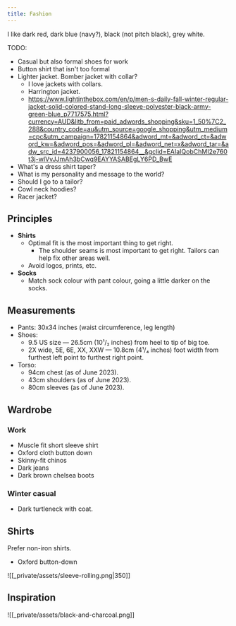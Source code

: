```yaml
---
title: Fashion
---
```


I like dark red, dark blue (navy?), black (not pitch black), grey white.


TODO:
- Casual but also formal shoes for work
- Button shirt that isn't too formal
- Lighter jacket. Bomber jacket with collar? 
    - I love jackets with collars.
    - Harrington jacket.
    - https://www.lightinthebox.com/en/p/men-s-daily-fall-winter-regular-jacket-solid-colored-stand-long-sleeve-polyester-black-army-green-blue_p7717575.html?currency=AUD&litb_from=paid_adwords_shopping&sku=1_50%7C2_288&country_code=au&utm_source=google_shopping&utm_medium=cpc&utm_campaign=17821154864&adword_mt=&adword_ct=&adword_kw=&adword_pos=&adword_pl=&adword_net=x&adword_tar=&adw_src_id=4237900056_17821154864__&gclid=EAIaIQobChMI2e760t3j-wIVvJJmAh3bCwq9EAYYASABEgLY6PD_BwE
- What's a dress shirt taper?
- What is my personality and message to the world?
- Should I go to a tailor?
- Cowl neck hoodies?
- Racer jacket?

## Principles
- **Shirts**
	- Optimal fit is the most important thing to get right.
	    - The shoulder seams is most important to get right. Tailors can help fix other areas well.
	- Avoid logos, prints, etc.
- **Socks**
	- Match sock colour with pant colour, going a little darker on the socks.

## Measurements
- Pants: 30x34 inches (waist circumference, leg length)
- Shoes:
    - 9.5 US size — 26.5cm (10¹/₂ inches) from heel to tip of big toe.
    - 2X wide, 5E, 6E, XX, XXW — 10.8cm (4¹/₄ inches) foot width from furthest left point to furthest right point.
- Torso:
    - 94cm chest (as of June 2023).
    - 43cm shoulders (as of June 2023).
    - 80cm sleeves (as of June 2023).

## Wardrobe
### Work
- Muscle fit short sleeve shirt
- Oxford cloth button down
- Skinny-fit chinos
- Dark jeans
- Dark brown chelsea boots

### Winter casual
- Dark turtleneck with coat.

## Shirts
Prefer non-iron shirts.
- Oxford button-down

![[_private/assets/sleeve-rolling.png|350]]

## Inspiration
![[_private/assets/black-and-charcoal.png]]
